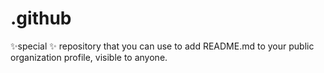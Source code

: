 # .github
✨special ✨ repository that you can use to add README.md to your public organization profile, visible to anyone. 


